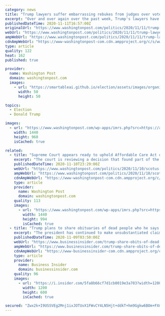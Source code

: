 ```yaml
---
category: news
title: "Trump lawyers suffer embarrassing rebukes from judges over voter fraud claims"
excerpt: "Over and over again over the past week, Trump's lawyers have been forced to account for their lack of evidence. It often hasn't gone well."
publishedDateTime: 2020-11-11T16:57:00Z
originalUrl: "https://www.washingtonpost.com/politics/2020/11/11/trump-lawyers-suffer-embarrassing-rebukes-judges-over-voter-fraud-claims/"
webUrl: "https://www.washingtonpost.com/politics/2020/11/11/trump-lawyers-suffer-embarrassing-rebukes-judges-over-voter-fraud-claims/"
ampWebUrl: "https://www.washingtonpost.com/politics/2020/11/11/trump-lawyers-suffer-embarrassing-rebukes-judges-over-voter-fraud-claims/?outputType=amp"
cdnAmpWebUrl: "https://www-washingtonpost-com.cdn.ampproject.org/c/s/www.washingtonpost.com/politics/2020/11/11/trump-lawyers-suffer-embarrassing-rebukes-judges-over-voter-fraud-claims/?outputType=amp"
type: article
quality: 122
heat: 162
published: true

provider:
  name: Washington Post
  domain: washingtonpost.com
  images:
    - url: "https://smartableai.github.io/election/assets/images/organizations/washingtonpost.com-50x50.jpg"
      width: 50
      height: 50

topics:
  - Election
  - Donald Trump

images:
  - url: "https://www.washingtonpost.com/wp-apps/imrs.php?src=https://arc-anglerfish-washpost-prod-washpost.s3.amazonaws.com/public/4X74IKWYGMI6NIHG2UBNM5I3ZA&w=1440"
    width: 1440
    height: 960
    isCached: true

related:
  - title: "Supreme Court appears ready to uphold Affordable Care Act over latest challenge from Trump, GOP"
    excerpt: "The court is reviewing a decision that found part of the law, also known as Obamacare, unconstitutional. The case raises questions about the fate of health insurance for millions of Americans."
    publishedDateTime: 2020-11-10T23:29:00Z
    webUrl: "https://www.washingtonpost.com/politics/2020/11/10/scotus-hearing-aca-live-updates/"
    ampWebUrl: "https://www.washingtonpost.com/politics/2020/11/10/scotus-hearing-aca-live-updates/?outputType=amp"
    cdnAmpWebUrl: "https://www-washingtonpost-com.cdn.ampproject.org/c/s/www.washingtonpost.com/politics/2020/11/10/scotus-hearing-aca-live-updates/?outputType=amp"
    type: article
    provider:
      name: Washington Post
      domain: washingtonpost.com
    quality: 113
    images:
      - url: "https://www.washingtonpost.com/wp-apps/imrs.php?src=https://arc-anglerfish-washpost-prod-washpost.s3.amazonaws.com/public/YYJWDOBCYUI6XHCKBXDCILCICQ.jpg&w=1440"
        width: 1440
        height: 994
        isCached: true
  - title: "Trump plans to share obituaries of dead people who he says voted, as he continues to push unproven voter fraud claims, Axios says"
    excerpt: "The president has continued to make unsubstantiated claims of mass voter fraud, contesting the results of the election."
    publishedDateTime: 2020-11-09T03:50:00Z
    webUrl: "https://www.businessinsider.com/trump-share-obits-of-dead-people-alleges-voter-fraud-axios-2020-11"
    ampWebUrl: "https://www.businessinsider.com/trump-share-obits-of-dead-people-alleges-voter-fraud-axios-2020-11?amp"
    cdnAmpWebUrl: "https://www-businessinsider-com.cdn.ampproject.org/c/s/www.businessinsider.com/trump-share-obits-of-dead-people-alleges-voter-fraud-axios-2020-11?amp"
    type: article
    provider:
      name: Business Insider
      domain: businessinsider.com
    quality: 96
    images:
      - url: "https://i.insider.com/5fa8b66cf7d1cb0019e3a703?width=1200&format=jpeg"
        width: 1200
        height: 600
        isCached: true

secured: "Zwx2k+I9USSVEg2Mnj1ixJOTUvX1FWvCY4LN5Hjt+ddkT+hm9Ggkw6BOm+FXmv9byPNq9qItSvYSIrcw1bbX+VsglYC/J44/e6TuO2GCj8ozr90qmVgIRoypRzEpsj5oNdcoMLSKt8qJqK9sXjgQnvh0MGsJqlZzYTD3L4t8X/6ZOeNYuvM0YIE2BKsz1jnM0PW2tZLpH5USwXl6wiq0i1qmy/9tmzdXOrmh6GYJy+FCx4XtnEZeTKTsJWRYDEqlNEyQapypt6+Ly63dh1oUG/yWfEQ/yuivds+Yc/NsYjSF0GCaJBzb1lZxtVqPzk72EJYLIb6VlzWNLIO0jVryMbZYug2jMKhL5X2yVjgtymw=;JI3x7Cs2C1e0n4IWNyuomw=="
---
```


